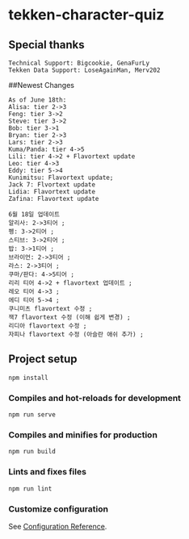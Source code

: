 # tekken-character-quiz

## Special thanks
```
Technical Support: Bigcookie, GenaFurLy
Tekken Data Support: LoseAgainMan, Merv202
```

##Newest Changes
```
As of June 18th:
Alisa: tier 2->3
Feng: tier 3->2
Steve: tier 3->2
Bob: tier 3->1
Bryan: tier 2->3
Lars: tier 2->3
Kuma/Panda: tier 4->5
Lili: tier 4->2 + Flavortext update
Leo: tier 4->3
Eddy: tier 5->4
Kunimitsu: Flavortext update;
Jack 7: Flvortext update
Lidia: Flavortext update
Zafina: Flavortext update

6월 18일 업데이트
알리사: 2->3티어 ;
펭: 3->2티어 ;
스티브: 3->2티어 ;
밥: 3->1티어 ;
브라이언: 2->3티어 ;
라스: 2->3티어 ;
쿠마/판다: 4->5티어 ;
리리 티어 4->2 + flavortext 업데이트 ;
레오 티어 4->3 ;
에디 티어 5->4 ;
쿠니미츠 flavortext 수정 ;
잭7 flavortext 수정 (이해 쉽게 변경) ;
리디아 flavortext 수정 ;
자피나 flavortext 수정 (아슬란 애쉬 추가) ;
```

## Project setup
```
npm install
```

### Compiles and hot-reloads for development
```
npm run serve
```

### Compiles and minifies for production
```
npm run build
```

### Lints and fixes files
```
npm run lint
```

### Customize configuration
See [Configuration Reference](https://cli.vuejs.org/config/).
